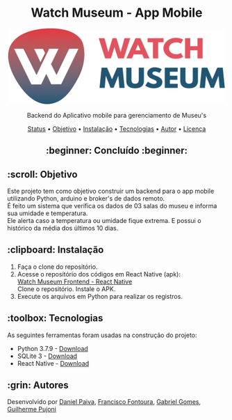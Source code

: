 <h1 align="center">Watch Museum - App Mobile</h1>

<p align="center">
  <a href="#">
    <img src="logo/Watch-Museum.png" width="500" alt="Watch Museum">
  </a>
</p>
<p align="center">
    Backend do Aplicativo mobile para gerenciamento de Museu's
</p>

<p align="center">
 <a href="#status">Status</a> • 
 <a href="#objetivo">Objetivo</a> •
 <a href="#instalacao">Instalação</a> • 
 <a href="#tecnologias">Tecnologias</a> • 
 <a href="#autor">Autor</a> • 
 <a href="#licenca">Licença</a> 
</p>

<h2 align="center" id=status> 
	:beginner: Concluído :beginner:
</h2>

<h2 id=objetivo>:scroll: Objetivo</h2>
Este projeto tem como objetivo construir um backend para o app mobile utilizando Python, arduino e broker's de dados remoto.<br>
É feito um sistema que verifica os dados de 03 salas do museu e informa sua umidade e temperatura.<br>
Ele alerta caso a temperatura ou umidade fique extrema. 
E possui o histórico da média dos últimos 10 dias.

<h2 id=instalacao>:clipboard: Instalação</h2>

1. Faça o clone do repositório.
2. Acesse o repositório dos códigos em React Native (apk):<br>
[Watch Museum Frontend - React Native](https://github.com/danhpaiva/watch-museum-react-native)<br>
Clone o repositório. Instale o APK.
3. Execute os arquivos em Python para realizar os registros.<br>

<h2 id=tecnologias>:toolbox: Tecnologias</h2>

As seguintes ferramentas foram usadas na construção do projeto:

- Python 3.7.9 - <a href="https://www.python.org/downloads/release/python-379/"> Download </a>
- SQLite 3 - <a href="https://www.sqlite.org/download.html"> Download </a>
- React Native - <a href="https://reactnative.dev/"> Download </a>

<h2 id=autor>:grin: Autores</h2>

Desenvolvido por <a href="https://www.linkedin.com/in/danhpaiva/" target="_blank">Daniel Paiva</a>,
<a href="https://www.linkedin.com/in/francisco-fontoura/" target="_blank">Francisco Fontoura</a>,
<a href="https://github.com/gab-gomes" target="_blank">Gabriel Gomes</a>,
<a href="https://www.linkedin.com/in/guilhermepujoni/" target="_blank">Guilherme Pujoni</a>  